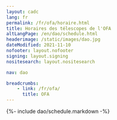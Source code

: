```yaml
---
layout: cadc
lang: fr
permalink: /fr/ofa/horaire.html
title: Horaires des télescopes de l'OFA
altLangPage: /en/dao/schedule.html
headerimage: /static/images/dao.jpg
dateModified: 2021-11-10
nofooter: layout.nofooter
signing: layout.signing
nositesearch: layout.nositesearch

nav: dao

breadcrumbs:
    - link: /fr/ofa/
      title: OFA
---
```


{%- include dao/schedule.markdown -%}
